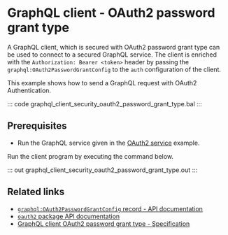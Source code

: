 # GraphQL client - OAuth2 password grant type

A GraphQL client, which is secured with OAuth2 password grant type can be used to connect to a secured GraphQL service. The client is enriched with the `Authorization: Bearer <token>` header by passing the `graphql:OAuth2PasswordGrantConfig` to the `auth` configuration of the client.

This example shows how to send a GraphQL request with OAuth2 Authentication.

::: code graphql_client_security_oauth2_password_grant_type.bal :::

## Prerequisites
- Run the GraphQL service given in the [OAuth2 service](/learn/by-example/graphql-service-oauth2/) example.

Run the client program by executing the command below.

::: out graphql_client_security_oauth2_password_grant_type.out :::

## Related links
- [`graphql:OAuth2PasswordGrantConfig` record - API documentation](https://lib.ballerina.io/ballerina/graphql/latest/records/OAuth2PasswordGrantConfig)
- [`oauth2` package API documentation](https://lib.ballerina.io/ballerina/oauth2/latest/)
- [GraphQL client OAuth2 password grant type - Specification](/spec/graphql/#11242-password-grant-type)
